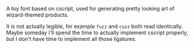 A toy font based on cscript, used for generating pretty looking art of
wizard-themed products.

It is not actually legible, for example `fuzz` and `cuzz` both read identically.
Maybe someday I'll spend the time to actually implement cscript properly, but I
don't have time to implement all those ligatures.
